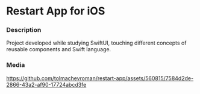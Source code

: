 # Restart App for iOS

### Description
Project developed while studying SwiftUI, touching different concepts of reusable components and Swift language.

### Media
https://github.com/tolmachevroman/restart-app/assets/560815/7584d2de-2866-43a2-af90-17724abcd3fe
